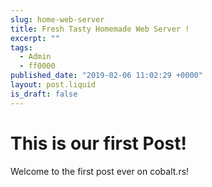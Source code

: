 ```yaml
---
slug: home-web-server
title: Fresh Tasty Homemade Web Server !
excerpt: ""
tags:
  - Admin
  - ff0000
published_date: "2019-02-06 11:02:29 +0000"
layout: post.liquid
is_draft: false
---
```

# This is our first Post!

Welcome to the first post ever on cobalt.rs!
